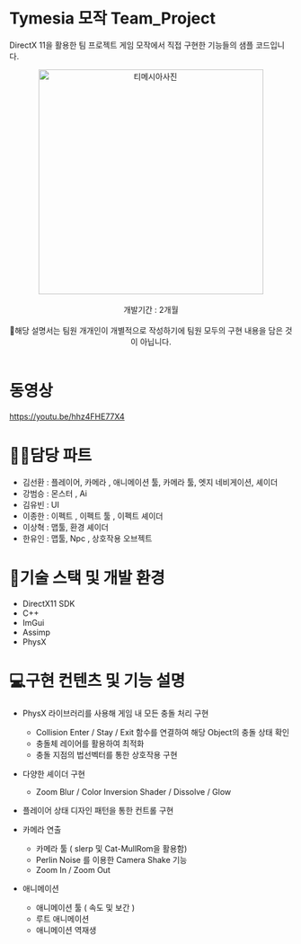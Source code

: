 # Tymesia 모작 Team_Project
DirectX 11을 활용한 팀 프로젝트 게임 모작에서 직접 구현한 기능들의 샘플 코드입니다.

<div align="center">
  <img width="400" alt="티메시아사진" src="https://github.com/user-attachments/assets/df90f11b-ba83-4e05-89e8-303e8f67f96d" /> <br><br>
  개발기간 : 2개월 <br><br>
  📌해당 설명서는 팀원 개개인이 개별적으로 작성하기에 팀원 모두의 구현 내용을 담은 것이 아닙니다. <br><br>
</div>

# 동영상
https://youtu.be/hhz4FHE77X4

# 👩‍💻담당 파트
- 김선환 : 플레이어, 카메라 , 애니메이션 툴, 카메라 툴, 엣지 네비게이션, 셰이더
- 강범승 : 몬스터 , Ai
- 김유빈 : UI 
- 이종한 : 이펙트 , 이펙트 툴 , 이펙트 셰이더 
- 이상혁 : 맵툴, 환경 셰이더 
- 한유인 : 맵툴, Npc , 상호작용 오브젝트


# 📖기술 스택 및 개발 환경
- DirectX11 SDK
- C++
- ImGui
- Assimp
- PhysX

# 💻구현 컨텐츠 및 기능 설명 
- PhysX 라이브러리를 사용해 게임 내 모든 충돌 처리 구현
  - Collision Enter / Stay / Exit 함수를 연결하여 해당 Object의 충돌 상태 확인
  - 충돌체 레이어를 활용하여 최적화
  - 충돌 지점의 법선벡터를 통한 상호작용 구현

- 다양한 셰이더 구현
  - Zoom Blur / Color Inversion Shader / Dissolve / Glow

- 플레이어 상태 디자인 패턴을 통한 컨트롤 구현

- 카메라 연출
  - 카메라 툴 ( slerp 및 Cat-MullRom을 활용함) 
  - Perlin Noise 를 이용한 Camera Shake 기능
  - Zoom In / Zoom Out
 
- 애니메이션
   - 애니메이션 툴 ( 속도 및 보간 )
   - 루트 애니메이션
   - 애니메이션 역재생 

